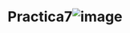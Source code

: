 # Practica7![image](https://github.com/Maximiliano050105/Practica7/assets/151798870/7bafc4c7-b572-48a3-ab40-9e8fedf85fe6)
